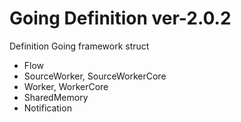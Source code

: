 # Going Definition ver-2.0.2

Definition Going framework struct

- Flow
- SourceWorker, SourceWorkerCore
- Worker, WorkerCore
- SharedMemory
- Notification

